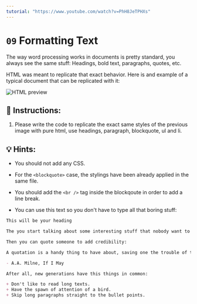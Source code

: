 ```yaml
---
tutorial: "https://www.youtube.com/watch?v=PhH8JeTPHXs"
---
```


# `09` Formatting Text

The way word processing works in documents is pretty standard, you always see the same stuff: Headings, bold text, paragraphs, quotes, etc.

HTML was meant to replicate that exact behavior. Here is and example of a typical document that can be replicated with it:

![HTML preview](../../.learn/assets/09-formating-text.png?raw=true)

## 📝 Instructions:

1. Please write the code to replicate the exact same styles of the previous image with pure html, use headings, paragraph, blockquote, ul and li.

## 💡 Hints:

+ You should not add any CSS.

+ For the `<blockquote>` case, the stylings have been already applied in the same file.

+ You should add the `<br />` tag inside the blockqoute in order to add a line break.

+ You can use this text so you don't have to type all that boring stuff:

```md
This will be your heading

The you start talking about some interesting stuff that nobody want to read

Then you can quote someone to add credibility:

A quotation is a handy thing to have about, saving one the trouble of thinking

- A.A. Milne, If I May

After all, new generations have this things in common:

+ Don't like to read long texts.
+ Have the spawn of attention of a bird.
+ Skip long paragraphs straight to the bullet points.
```